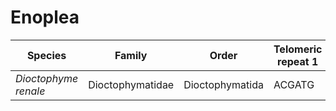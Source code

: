 # Enoplea

| Species | Family | Order | Telomeric repeat 1 | Telomeric repeat 2 | Data type |
| -- | --- | --- | --- | --- | --- |
| *Dioctophyme renale* | Dioctophymatidae | Dioctophymatida | ACGATG | ATCATC | pacbio |
